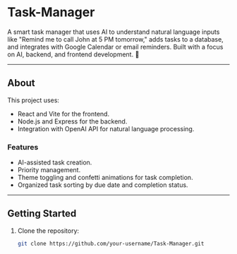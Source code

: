 # Task-Manager

A smart task manager that uses AI to understand natural language inputs like "Remind me to call John at 5 PM tomorrow," adds tasks to a database, and integrates with Google Calendar or email reminders. Built with a focus on AI, backend, and frontend development. 🚀

---

## About

This project uses:
- React and Vite for the frontend.
- Node.js and Express for the backend.
- Integration with OpenAI API for natural language processing.

### Features
- AI-assisted task creation.
- Priority management.
- Theme toggling and confetti animations for task completion.
- Organized task sorting by due date and completion status.

---

## Getting Started

1. Clone the repository:
   ```bash
   git clone https://github.com/your-username/Task-Manager.git
